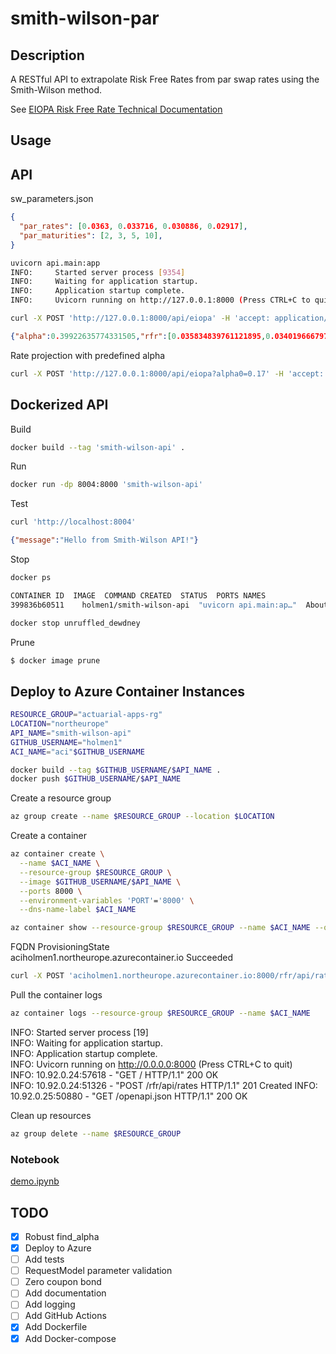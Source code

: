 # smith-wilson-par

## Description
 
A RESTful API to extrapolate Risk Free Rates from par swap rates using
the Smith-Wilson method.


See [EIOPA Risk Free Rate Technical Documentation](https://www.eiopa.europa.eu/system/files/2022-12/eiopa-bos-2022-547-new-rfr-technical-documentation.pdf)

## Usage

## API

sw_parameters.json
```json
{
  "par_rates": [0.0363, 0.033716, 0.030886, 0.02917],
  "par_maturities": [2, 3, 5, 10],
}
```


```bash
uvicorn api.main:app
INFO:     Started server process [9354]
INFO:     Waiting for application startup.
INFO:     Application startup complete.
INFO:     Uvicorn running on http://127.0.0.1:8000 (Press CTRL+C to quit)
````

```bash
curl -X POST 'http://127.0.0.1:8000/api/eiopa' -H 'accept: application/json' -H 'Content-Type: application/json' -d @./Data/sw_parameters.json
```

```json
{"alpha":0.39922635774331505,"rfr":[0.035834839761121895,0.03401966679727653,0.031544539162605245,..., 0.03392432779538157,0.03392816454917802],"price":[1.0,0.9949057833655796,0.9898401220563251,0.984810806107...]}
```

Rate projection with predefined alpha
```bash
curl -X POST 'http://127.0.0.1:8000/api/eiopa?alpha0=0.17' -H 'accept: application/json' -H 'Content-Type: application/json' -d @./Data/sw_parameters.json
```

## Dockerized API

Build
```bash
docker build --tag 'smith-wilson-api' .
```
Run
```bash
docker run -dp 8004:8000 'smith-wilson-api'
```
Test
```bash
curl 'http://localhost:8004'
```
```json
{"message":"Hello from Smith-Wilson API!"}
```
Stop
```bash
docker ps
```
```bash
CONTAINER ID  IMAGE  COMMAND CREATED  STATUS  PORTS NAMES  
399836b60511    holmen1/smith-wilson-api  "uvicorn api.main:ap…"  About a minute ago   Up About a minute  0.0.0.0:8004->8000/tcp, :::8004->8000/tcp unruffled_dewdney
```

```bash
docker stop unruffled_dewdney
```

Prune
```bash
$ docker image prune
```

## Deploy to Azure Container Instances

```bash
RESOURCE_GROUP="actuarial-apps-rg"
LOCATION="northeurope"
API_NAME="smith-wilson-api"
GITHUB_USERNAME="holmen1"
ACI_NAME="aci"$GITHUB_USERNAME
```

```bash
docker build --tag $GITHUB_USERNAME/$API_NAME .  
docker push $GITHUB_USERNAME/$API_NAME
```

Create a resource group
```bash
az group create --name $RESOURCE_GROUP --location $LOCATION
```

Create a container
```bash
az container create \
  --name $ACI_NAME \
  --resource-group $RESOURCE_GROUP \
  --image $GITHUB_USERNAME/$API_NAME \
  --ports 8000 \
  --environment-variables 'PORT'='8000' \
  --dns-name-label $ACI_NAME
```

```bash
az container show --resource-group $RESOURCE_GROUP --name $ACI_NAME --query "{FQDN:ipAddress.fqdn,ProvisioningState:provisioningState}" --out table
````
FQDN  ProvisioningState  
aciholmen1.northeurope.azurecontainer.io  Succeeded

```bash
curl -X POST 'aciholmen1.northeurope.azurecontainer.io:8000/rfr/api/rates' -H 'acceptn/json' -H 'Content-Type: application/json' -d @./Data/sw_parameters.json
```


Pull the container logs
```bash
az container logs --resource-group $RESOURCE_GROUP --name $ACI_NAME
```
INFO:     Started server process [19]  
INFO:     Waiting for application startup.  
INFO:     Application startup complete.  
INFO:     Uvicorn running on http://0.0.0.0:8000 (Press CTRL+C to quit)  
INFO:     10.92.0.24:57618 - "GET / HTTP/1.1" 200 OK  
INFO:     10.92.0.24:51326 - "POST /rfr/api/rates HTTP/1.1" 201 Created
INFO:     10.92.0.25:50880 - "GET /openapi.json HTTP/1.1" 200 OK


Clean up resources
```bash
az group delete --name $RESOURCE_GROUP
```

### Notebook
[demo.ipynb](https://github.com/holmen1/smith-wilson-par/blob/master/smith-wilson-par/demo.ipynb)


## TODO

* [x] Robust find_alpha
* [x] Deploy to Azure
* [ ] Add tests
* [ ] RequestModel parameter validation
* [ ] Zero coupon bond
* [ ] Add documentation
* [ ] Add logging
* [ ] Add GitHub Actions
* [x] Add Dockerfile
* [x] Add Docker-compose
